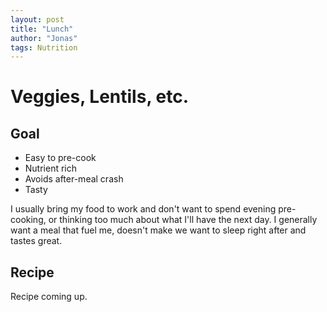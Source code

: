 ```yaml
---
layout: post
title: "Lunch"
author: "Jonas"
tags: Nutrition
---
```


# Veggies, Lentils, etc.

## Goal
- Easy to pre-cook
- Nutrient rich
- Avoids after-meal crash
- Tasty

I usually bring my food to work and don't want to spend evening pre-cooking, or thinking too much about what I'll have the next day. I generally want a meal that fuel me, doesn't make we want to sleep right after and tastes great.

## Recipe

Recipe coming up. 

